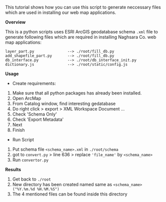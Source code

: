 This tutorial shows how you can use this script to generate neccessary files which are used in installing our web map applications.

**Overview**

This is a python scripts uses ESRI ArcGIS geodatabase schema `.xml` file to generate following files which are required in installing Naghsara Co. web map applications:

```
layer_part.py               --> ./root/fill_db.py       
add_shapefile_part.py       --> ./root/fill_db.py
db_interface.py             --> ./root/db_interface_init.py
dictionary.js               --> ./root/static/config.js
```

**Usage**
* Create requirements:

1. Make sure that all python packages has already been installed.
2. Open ArcMap
3. From Catalog window, find interesting gedatabase
4. Do right click > export > XML Workspace Document ...
5. Check 'Schema Only'
6. Check 'Export Metadata'
7. Next
8. Finish

* Run Script
1. Put schema file `<schema_name>.xml` in `./root/schema`
2. got to `convert.py` > line 636 > replace `'file_name'` by `<schema_name>`
3. Run `convertor.py`

**Results**
1. Get back to `./root`
2. New directory has been created named same as `<schema_name> ("%Y.%m.%d %H.%M.%S")`
3. The 4 mentioned files can be found inside this directory

